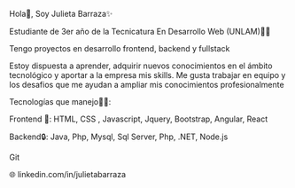 

<!--
**julieta96/julieta96** is a ✨ _special_ ✨ repository because its `README.md` (this file) appears on your GitHub profile.

Here are some ideas to get you started:

- 🔭 I’m currently working on ...
- 🌱 I’m currently learning ...
- 👯 I’m looking to collaborate on ...
- 🤔 I’m looking for help with ...
- 💬 Ask me about ...
- 📫 How to reach me: ...
- 😄 Pronouns: ...
- ⚡ Fun fact: ...
-->

Hola🤗, Soy Julieta Barraza✨

Estudiante de 3er año de la Tecnicatura En Desarrollo Web (UNLAM)👩‍💻

Tengo proyectos en desarrollo frontend, backend y fullstack

Estoy dispuesta a aprender, adquirir nuevos conocimientos en el ámbito tecnológico y aportar a la empresa mis skills.
Me gusta trabajar en equipo y los desafios que me ayudan a ampliar mis conocimientos profesionalmente

Tecnologías que manejo👩‍🔧:

Frontend 🎨: HTML, CSS , Javascript, Jquery, Bootstrap, Angular, React

Backend🔒: Java, Php, Mysql, Sql Server, Php, .NET, Node.js

Git

🌐 linkedin.com/in/julietabarraza
